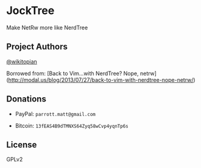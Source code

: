 JockTree
========

Make NetRw more like NerdTree

Project Authors
---------------

[@wikitopian](https://github.com/wikitopian)

Borrowed from: [Back to Vim...with NerdTree? Nope, netrw]
(http://modal.us/blog/2013/07/27/back-to-vim-with-nerdtree-nope-netrw/)

Donations
---------

* PayPal: `parrott.matt@gmail.com`

* Bitcoin: `13fEAS4B9dTMNXS64Zyq58wCvp4yqnTp6s`

License
-------

GPLv2
